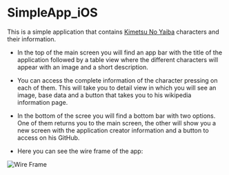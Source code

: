 # SimpleApp_iOS

This is a simple application that contains [Kimetsu No Yaiba](https://es.wikipedia.org/wiki/Kimetsu_no_Yaiba) characters and their information.

* In the top of the main screen you will find an app bar with the title of the application followed by a table view where the different characters will appear with an image and a short description.

* You can access the complete information of the character pressing on each of them. This will take you to detail view in which you will see an image, base data and  a button that takes you to his wikipedia information page.

* In the bottom of the scree you will find a bottom bar with two options. One of them returns you to the main screen, the other will show you a new screen with the application creator information and a button to access on his GitHub.

* Here you can see the wire frame of the app:

![Wire Frame](OtherDisposition.png)

